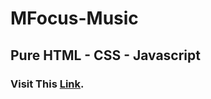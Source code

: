 ﻿# MFocus-Music

## Pure HTML - CSS - Javascript
### Visit This [Link](https://prathameshpawar119.github.io/MFocus-Music/).
